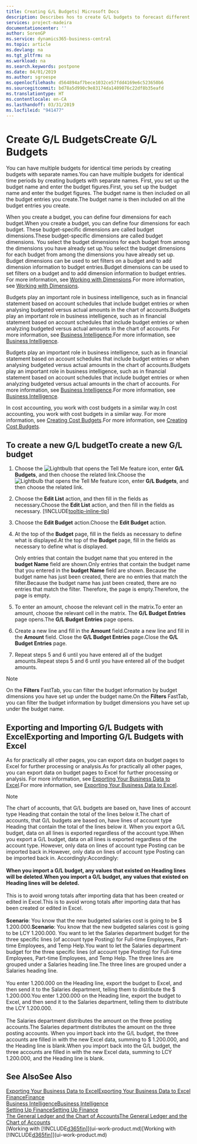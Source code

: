 ```yaml
---
title: Creating G/L Budgets| Microsoft Docs
description: Describes hos to create G/L budgets to forecast different financial activities and assign dimensions for business intelligence purposes.
services: project-madeira
documentationcenter: ''
author: SorenGP
ms.service: dynamics365-business-central
ms.topic: article
ms.devlang: na
ms.tgt_pltfrm: na
ms.workload: na
ms.search.keywords: postpone
ms.date: 04/01/2019
ms.author: sgroespe
ms.openlocfilehash: d564894af7bece1032ce57fdd4169e6c523650b6
ms.sourcegitcommit: bd78a5d990c9e83174da1409076c22df8b35eafd
ms.translationtype: HT
ms.contentlocale: en-CA
ms.lasthandoff: 03/31/2019
ms.locfileid: "941477"
---
```

# <a name="create-gl-budgets"></a><span data-ttu-id="b258b-103">Create G/L Budgets</span><span class="sxs-lookup"><span data-stu-id="b258b-103">Create G/L Budgets</span></span>
<span data-ttu-id="b258b-104">You can have multiple budgets for identical time periods by creating budgets with separate names.</span><span class="sxs-lookup"><span data-stu-id="b258b-104">You can have multiple budgets for identical time periods by creating budgets with separate names.</span></span> <span data-ttu-id="b258b-105">First, you set up the budget name and enter the budget figures.</span><span class="sxs-lookup"><span data-stu-id="b258b-105">First, you set up the budget name and enter the budget figures.</span></span> <span data-ttu-id="b258b-106">The budget name is then included on all the budget entries you create.</span><span class="sxs-lookup"><span data-stu-id="b258b-106">The budget name is then included on all the budget entries you create.</span></span>  

 <span data-ttu-id="b258b-107">When you create a budget, you can define four dimensions for each budget.</span><span class="sxs-lookup"><span data-stu-id="b258b-107">When you create a budget, you can define four dimensions for each budget.</span></span> <span data-ttu-id="b258b-108">These budget-specific dimensions are called budget dimensions.</span><span class="sxs-lookup"><span data-stu-id="b258b-108">These budget-specific dimensions are called budget dimensions.</span></span> <span data-ttu-id="b258b-109">You select the budget dimensions for each budget from among the dimensions you have already set up.</span><span class="sxs-lookup"><span data-stu-id="b258b-109">You select the budget dimensions for each budget from among the dimensions you have already set up.</span></span> <span data-ttu-id="b258b-110">Budget dimensions can be used to set filters on a budget and to add dimension information to budget entries.</span><span class="sxs-lookup"><span data-stu-id="b258b-110">Budget dimensions can be used to set filters on a budget and to add dimension information to budget entries.</span></span> <span data-ttu-id="b258b-111">For more information, see [Working with Dimensions](finance-dimensions.md).</span><span class="sxs-lookup"><span data-stu-id="b258b-111">For more information, see [Working with Dimensions](finance-dimensions.md).</span></span>

 <span data-ttu-id="b258b-112">Budgets play an important role in business intelligence, such as in financial statement based on account schedules that include budget entries or when analysing budgeted versus actual amounts in the chart of accounts.</span><span class="sxs-lookup"><span data-stu-id="b258b-112">Budgets play an important role in business intelligence, such as in financial statement based on account schedules that include budget entries or when analyzing budgeted versus actual amounts in the chart of accounts.</span></span> <span data-ttu-id="b258b-113">For more information, see [Business Intelligence](bi.md).</span><span class="sxs-lookup"><span data-stu-id="b258b-113">For more information, see [Business Intelligence](bi.md).</span></span>

 <span data-ttu-id="b258b-114">Budgets play an important role in business intelligence, such as in financial statement based on account schedules that include budget entries or when analysing budgeted versus actual amounts in the chart of accounts.</span><span class="sxs-lookup"><span data-stu-id="b258b-114">Budgets play an important role in business intelligence, such as in financial statement based on account schedules that include budget entries or when analyzing budgeted versus actual amounts in the chart of accounts.</span></span> <span data-ttu-id="b258b-115">For more information, see [Business Intelligence](bi.md).</span><span class="sxs-lookup"><span data-stu-id="b258b-115">For more information, see [Business Intelligence](bi.md).</span></span>

<span data-ttu-id="b258b-116">In cost accounting, you work with cost budgets in a similar way.</span><span class="sxs-lookup"><span data-stu-id="b258b-116">In cost accounting, you work with cost budgets in a similar way.</span></span> <span data-ttu-id="b258b-117">For more information, see [Creating Cost Budgets](finance-create-cost-budgets.md).</span><span class="sxs-lookup"><span data-stu-id="b258b-117">For more information, see [Creating Cost Budgets](finance-create-cost-budgets.md).</span></span>    

## <a name="to-create-a-new-gl-budget"></a><span data-ttu-id="b258b-118">To create a new G/L budget</span><span class="sxs-lookup"><span data-stu-id="b258b-118">To create a new G/L budget</span></span>  
1. <span data-ttu-id="b258b-119">Choose the ![Lightbulb that opens the Tell Me feature](media/ui-search/search_small.png "Tell me what you want to do") icon, enter **G/L Budgets**, and then choose the related link.</span><span class="sxs-lookup"><span data-stu-id="b258b-119">Choose the ![Lightbulb that opens the Tell Me feature](media/ui-search/search_small.png "Tell me what you want to do") icon, enter **G/L Budgets**, and then choose the related link.</span></span>  
2. <span data-ttu-id="b258b-120">Choose the **Edit List** action, and then fill in the fields as necessary.</span><span class="sxs-lookup"><span data-stu-id="b258b-120">Choose the **Edit List** action, and then fill in the fields as necessary.</span></span> [!INCLUDE[tooltip-inline-tip](includes/tooltip-inline-tip_md.md)]  
3. <span data-ttu-id="b258b-121">Choose the **Edit Budget** action.</span><span class="sxs-lookup"><span data-stu-id="b258b-121">Choose the **Edit Budget** action.</span></span>
4. <span data-ttu-id="b258b-122">At the top of the **Budget** page, fill in the fields as necessary to define what is displayed.</span><span class="sxs-lookup"><span data-stu-id="b258b-122">At the top of the **Budget** page, fill in the fields as necessary to define what is displayed.</span></span>  

    <span data-ttu-id="b258b-123">Only entries that contain the budget name that you entered in the **budget Name** field are shown.</span><span class="sxs-lookup"><span data-stu-id="b258b-123">Only entries that contain the budget name that you entered in the **budget Name** field are shown.</span></span> <span data-ttu-id="b258b-124">Because the budget name has just been created, there are no entries that match the filter.</span><span class="sxs-lookup"><span data-stu-id="b258b-124">Because the budget name has just been created, there are no entries that match the filter.</span></span> <span data-ttu-id="b258b-125">Therefore, the page is empty.</span><span class="sxs-lookup"><span data-stu-id="b258b-125">Therefore, the page is empty.</span></span>  
5. <span data-ttu-id="b258b-126">To enter an amount, choose the relevant cell in the matrix.</span><span class="sxs-lookup"><span data-stu-id="b258b-126">To enter an amount, choose the relevant cell in the matrix.</span></span> <span data-ttu-id="b258b-127">The **G/L Budget Entries** page opens.</span><span class="sxs-lookup"><span data-stu-id="b258b-127">The **G/L Budget Entries** page opens.</span></span>  
6. <span data-ttu-id="b258b-128">Create a new line and fill in the **Amount** field.</span><span class="sxs-lookup"><span data-stu-id="b258b-128">Create a new line and fill in the **Amount** field.</span></span> <span data-ttu-id="b258b-129">Close the **G/L Budget Entries** page.</span><span class="sxs-lookup"><span data-stu-id="b258b-129">Close the **G/L Budget Entries** page.</span></span>  
7. <span data-ttu-id="b258b-130">Repeat steps 5 and 6 until you have entered all of the budget amounts.</span><span class="sxs-lookup"><span data-stu-id="b258b-130">Repeat steps 5 and 6 until you have entered all of the budget amounts.</span></span>  

> [!NOTE]  
>  <span data-ttu-id="b258b-131">On the **Filters** FastTab, you can filter the budget information by budget dimensions you have set up under the budget name.</span><span class="sxs-lookup"><span data-stu-id="b258b-131">On the **Filters** FastTab, you can filter the budget information by budget dimensions you have set up under the budget name.</span></span>

## <a name="exporting-and-importing-gl-budgets-with-excel"></a><span data-ttu-id="b258b-132">Exporting and Importing G/L Budgets with Excel</span><span class="sxs-lookup"><span data-stu-id="b258b-132">Exporting and Importing G/L Budgets with Excel</span></span>
<span data-ttu-id="b258b-133">As for practically all other pages, you can export data on budget pages to Excel for further processing or analysis.</span><span class="sxs-lookup"><span data-stu-id="b258b-133">As for practically all other pages, you can export data on budget pages to Excel for further processing or analysis.</span></span> <span data-ttu-id="b258b-134">For more information, see [Exporting Your Business Data to Excel](about-export-data.md).</span><span class="sxs-lookup"><span data-stu-id="b258b-134">For more information, see [Exporting Your Business Data to Excel](about-export-data.md).</span></span>

> [!NOTE]
> <span data-ttu-id="b258b-135">The chart of accounts, that G/L budgets are based on, have lines of account type Heading that contain the total of the lines below it.</span><span class="sxs-lookup"><span data-stu-id="b258b-135">The chart of accounts, that G/L budgets are based on, have lines of account type Heading that contain the total of the lines below it.</span></span> <span data-ttu-id="b258b-136">When you export a G/L budget, data on all lines is exported regardless of the account type.</span><span class="sxs-lookup"><span data-stu-id="b258b-136">When you export a G/L budget, data on all lines is exported regardless of the account type.</span></span> <span data-ttu-id="b258b-137">However, only data on lines of account type Posting can be imported back in.</span><span class="sxs-lookup"><span data-stu-id="b258b-137">However, only data on lines of account type Posting can be imported back in.</span></span> <span data-ttu-id="b258b-138">Accordingly:</span><span class="sxs-lookup"><span data-stu-id="b258b-138">Accordingly:</span></span> <br /><br /> <span data-ttu-id="b258b-139">**When you import a G/L budget, any values that existed on Heading lines will be deleted.**</span><span class="sxs-lookup"><span data-stu-id="b258b-139">**When you import a G/L budget, any values that existed on Heading lines will be deleted.**</span></span> <br /><br /> <span data-ttu-id="b258b-140">This is to avoid wrong totals after importing data that has been created or edited in Excel.</span><span class="sxs-lookup"><span data-stu-id="b258b-140">This is to avoid wrong totals after importing data that has been created or edited in Excel.</span></span><br /><br /> <span data-ttu-id="b258b-141">**Scenario**: You know that the new budgeted salaries cost is going to be $ 1.200.000.</span><span class="sxs-lookup"><span data-stu-id="b258b-141">**Scenario**: You know that the new budgeted salaries cost is going to be LCY 1.200.000.</span></span> <span data-ttu-id="b258b-142">You want to let the Salaries department budget for the three specific lines (of account type Posting) for Full-time Employees, Part-time Employees, and Temp Help.</span><span class="sxs-lookup"><span data-stu-id="b258b-142">You want to let the Salaries department budget for the three specific lines (of account type Posting) for Full-time Employees, Part-time Employees, and Temp Help.</span></span> <span data-ttu-id="b258b-143">The three lines are grouped under a Salaries heading line.</span><span class="sxs-lookup"><span data-stu-id="b258b-143">The three lines are grouped under a Salaries heading line.</span></span><br /><br /><span data-ttu-id="b258b-144">You enter 1.200.000 on the Heading line, export the budget to Excel, and then send it to the Salaries department, telling them to distribute the $ 1.200.000.</span><span class="sxs-lookup"><span data-stu-id="b258b-144">You enter 1.200.000 on the Heading line, export the budget to Excel, and then send it to the Salaries department, telling them to distribute the LCY 1.200.000.</span></span><br /><br /> <span data-ttu-id="b258b-145">The Salaries department distributes the amount on the three posting accounts.</span><span class="sxs-lookup"><span data-stu-id="b258b-145">The Salaries department distributes the amount on the three posting accounts.</span></span> <span data-ttu-id="b258b-146">When you import back into the G/L budget, the three accounts are filled in with the new Excel data, summing to $ 1.200.000, and the Heading line is blank.</span><span class="sxs-lookup"><span data-stu-id="b258b-146">When you import back into the G/L budget, the three accounts are filled in with the new Excel data, summing to LCY 1.200.000, and the Heading line is blank.</span></span>

## <a name="see-also"></a><span data-ttu-id="b258b-147">See Also</span><span class="sxs-lookup"><span data-stu-id="b258b-147">See Also</span></span>
[<span data-ttu-id="b258b-148">Exporting Your Business Data to Excel</span><span class="sxs-lookup"><span data-stu-id="b258b-148">Exporting Your Business Data to Excel</span></span>](about-export-data.md)  
[<span data-ttu-id="b258b-149">Finance</span><span class="sxs-lookup"><span data-stu-id="b258b-149">Finance</span></span>](finance.md)  
[<span data-ttu-id="b258b-150">Business Intelligence</span><span class="sxs-lookup"><span data-stu-id="b258b-150">Business Intelligence</span></span>](bi.md)  
[<span data-ttu-id="b258b-151">Setting Up Finance</span><span class="sxs-lookup"><span data-stu-id="b258b-151">Setting Up Finance</span></span>](finance-setup-finance.md)  
[<span data-ttu-id="b258b-152">The General Ledger and the Chart of Accounts</span><span class="sxs-lookup"><span data-stu-id="b258b-152">The General Ledger and the Chart of Accounts</span></span>](finance-general-ledger.md)  
<span data-ttu-id="b258b-153">[Working with [!INCLUDE[d365fin](includes/d365fin_md.md)]](ui-work-product.md)</span><span class="sxs-lookup"><span data-stu-id="b258b-153">[Working with [!INCLUDE[d365fin](includes/d365fin_md.md)]](ui-work-product.md)</span></span>  
